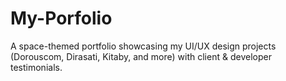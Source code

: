 # My-Porfolio
A space-themed portfolio showcasing my UI/UX design projects (Dorouscom, Dirasati, Kitaby, and more) with client &amp; developer testimonials.
